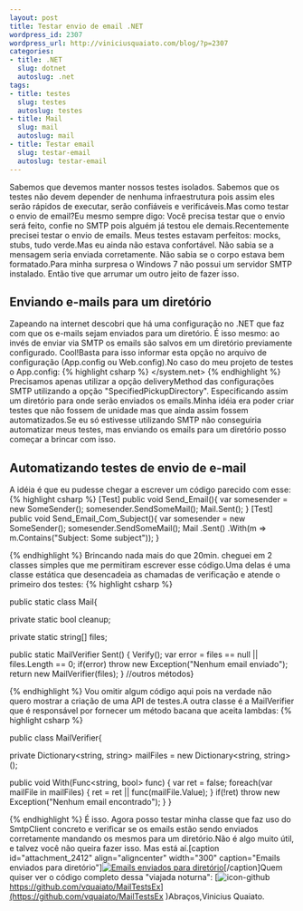 ```yaml
--- 
layout: post
title: Testar envio de email .NET
wordpress_id: 2307
wordpress_url: http://viniciusquaiato.com/blog/?p=2307
categories: 
- title: .NET
  slug: dotnet
  autoslug: .net
tags: 
- title: testes
  slug: testes
  autoslug: testes
- title: Mail
  slug: mail
  autoslug: mail
- title: Testar email
  slug: testar-email
  autoslug: testar-email
---
```

Sabemos que devemos manter nossos testes isolados. Sabemos que os testes não devem depender de nenhuma infraestrutura pois assim eles serão rápidos de executar, serão confiáveis e verificáveis.Mas como testar o envio de email?Eu mesmo sempre digo: Você precisa testar que o envio será feito, confie no SMTP pois alguém já testou ele demais.Recentemente precisei testar o envio de emails. Meus testes estavam perfeitos: mocks, stubs, tudo verde.Mas eu ainda não estava confortável. Não sabia se a mensagem seria enviada corretamente. Não sabia se o corpo estava bem formatado.Para minha surpresa o Windows 7 não possui um servidor SMTP instalado. Então tive que arrumar um outro jeito de fazer isso.

## Enviando e-mails para um diretório
Zapeando na internet descobri que há uma configuração no .NET que faz com que os e-mails sejam enviados para um diretório. É isso mesmo: ao invés de enviar via SMTP os emails são salvos em um diretório previamente configurado. Cool!Basta para isso informar esta opção no arquivo de configuração (App.config ou Web.config).No caso do meu projeto de testes o App.config:
{% highlight csharp %}
        <specifiedpickupdirectory pickupdirectorylocation="c:\users\vquaiato\desktop\" />      </smtp>    </mailsettings>  </system.net></configuration>
{% endhighlight %}
Precisamos apenas utilizar a opção deliveryMethod das configurações SMTP utilizando a opção "SpecifiedPickupDirectory". Especificando assim um diretório para onde serão enviados os emails.Minha idéia era poder criar testes que não fossem de unidade mas que ainda assim fossem automatizados.Se eu só estivesse utilizando SMTP não conseguiria automatizar meus testes, mas enviando os emails para um diretório posso começar a brincar com isso. 

## Automatizando testes de envio de e-mail
A idéia é que eu pudesse chegar a escrever um código parecido com esse:
{% highlight csharp %}
[Test]
public void Send_Email(){
var somesender = new SomeSender();
    somesender.SendSomeMail();
    Mail.Sent();
    }
[Test]
public void Send_Email_Com_Subject(){
var somesender = new SomeSender();
    somesender.SendSomeMail();
    Mail        .Sent()        .With(m => m.Contains("Subject: Some subject"));
    }

{% endhighlight %}
Brincando nada mais do que 20min. cheguei em 2 classes simples que me permitiram escrever esse código.Uma delas é uma classe estática que desencadeia as chamadas de verificação e atende o primeiro dos testes:
{% highlight csharp %}

public 
static class Mail{    

private 
static bool cleanup;
    
private 
static string[] files;
    
public 
static MailVerifier Sent()    {        Verify();
var error = files == null || files.Length == 0;
if(error)            throw new Exception("Nenhum email enviado");
return new MailVerifier(files);
    }
    //outros métodos}

{% endhighlight %}
Vou omitir algum código aqui pois na verdade não quero mostrar a criação de uma API de testes.A outra classe é a MailVerifier que é responsável por fornecer um método bacana que aceita lambdas:
{% highlight csharp %}

public class MailVerifier{    

private Dictionary<string, string> mailFiles = new Dictionary<string, string>();
    
public void With(Func<string, bool> func)    {
var ret = false;
foreach(var mailFile in mailFiles)        {            ret = ret || func(mailFile.Value);
    }
if(!ret)            throw new Exception("Nenhum email encontrado");
    }
}

{% endhighlight %}
É isso. Agora posso testar minha classe que faz uso do SmtpClient concreto e verificar se os emails estão sendo enviados corretamente mandando os mesmos para um diretório.Não é algo muito útil, e talvez você não queira fazer isso. Mas está aí.[caption id="attachment_2412" align="aligncenter" width="300" caption="Emails enviados para diretório"][![Emails enviados para diretório](http://viniciusquaiato.com/blog/wp-content/uploads/2010/12/emails-enviados-diretorio-300x210.png "Emails enviados para diretório")](http://viniciusquaiato.com/blog/wp-content/uploads/2010/12/emails-enviados-diretorio.png)[/caption]Quem quiser ver o código completo dessa "viajada noturna": [![](http://viniciusquaiato.com/blog/wp-content/uploads/2010/12/icon-github.png "icon-github")https://github.com/vquaiato/MailTestsEx](https://github.com/vquaiato/MailTestsEx )Abraços,Vinicius Quaiato.
